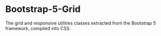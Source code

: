 # Bootstrap-5-Grid
 The grid and responsive utilities classes extracted from the Bootstrap 5 framework, compiled into CSS.
